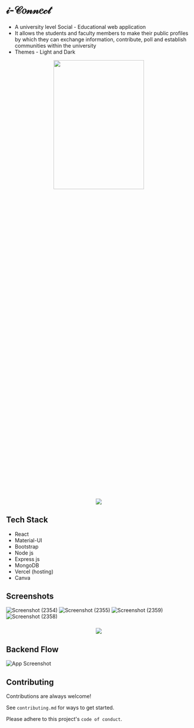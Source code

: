 # 𝒾-𝒞𝑜𝓃𝓃𝑒𝒸𝓉

- A university level Social - Educational web application
- It allows the students and faculty members to make their public profiles by which they can exchange information, contribute, poll and establish communities within the university
- Themes - Light and Dark


<p align="center">
  <img src="https://github.com/Shrey-Srivastava21/i-Connect/assets/84815622/2a6ad35a-c10d-4146-b115-18a114338e3f" align="center" width="70%" height="30%"/>
</p>

<h3 align="center">
<img src="https://raw.githubusercontent.com/andreasbm/readme/master/assets/lines/colored.png">
</h3>

## Tech Stack

- React
- Material-UI
- Bootstrap
- Node js
- Express js
- MongoDB
- Vercel (hosting)
- Canva

## Screenshots

![Screenshot (2354)](https://github.com/Shrey-Srivastava21/i-Connect/assets/84815622/0e636c5d-9b8f-4130-92d3-002d28a18be7)
![Screenshot (2355)](https://github.com/Shrey-Srivastava21/i-Connect/assets/84815622/b8cd1a48-308d-47cc-a509-a4673707523c)
![Screenshot (2359)](https://github.com/Shrey-Srivastava21/i-Connect/assets/84815622/5c03002d-c634-4e2f-9efc-3ccd4d28e970)
![Screenshot (2358)](https://github.com/Shrey-Srivastava21/i-Connect/assets/84815622/be164937-9aa1-4567-b8a1-c47becc037f8)

<h3 align="center">
<img src="https://raw.githubusercontent.com/andreasbm/readme/master/assets/lines/colored.png">
</h3>

## Backend Flow

![App Screenshot](https://github.com/pranjalvarshney/my-fellow/blob/main/sample/Backend%20flow.png)

## Contributing

Contributions are always welcome!

See `contributing.md` for ways to get started.

Please adhere to this project's `code of conduct`.
